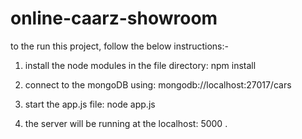 # online-caarz-showroom

to the run this project, follow the below instructions:-

1. install the node modules in the file directory: npm install

2. connect to the mongoDB using: mongodb://localhost:27017/cars

3. start the app.js file: node app.js

4. the server will be running at the localhost: 5000 .
